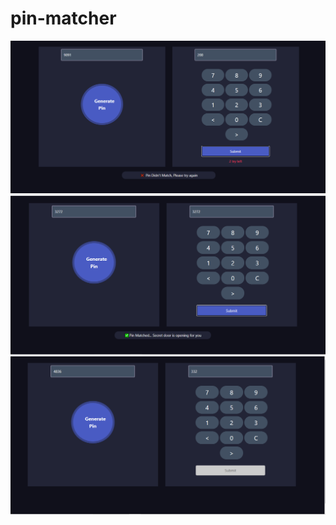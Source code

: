 # pin-matcher
 <img src="image/Screenshot_1.png" alt="">
 <img src="image/Screenshot_2.png" alt="">
 <img src="image/Screenshot_3.png" alt="">